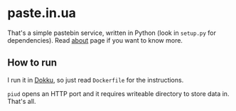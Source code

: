 # paste.in.ua

That's a simple pastebin service, written in Python (look in `setup.py` for
dependencies). Read [about](http://paste.in.ua/about/) page if you want to know
more.

## How to run

I run it in [Dokku](https://github.com/progrium/dokku), so just read
`Dockerfile` for the instructions.

`piud` opens an HTTP port and it requires writeable directory to store data
in. That's all.
